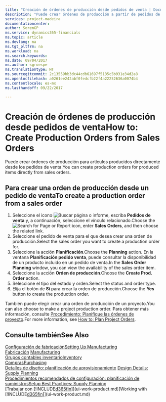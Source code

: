 ```yaml
---
title: "Creación de órdenes de producción desde pedidos de venta | Documentos de Microsoft"
description: "Puede crear órdenes de producción a partir de pedidos de venta en el departamento Ventas y Marketing."
services: project-madeira
documentationcenter: 
author: SorenGP
ms.service: dynamics365-financials
ms.topic: article
ms.devlang: na
ms.tgt_pltfrm: na
ms.workload: na
ms.search.keywords: 
ms.date: 09/04/2017
ms.author: sgroespe
ms.translationtype: HT
ms.sourcegitcommit: 2c13559bb3dc44cdb61697f5135c5b931e34d2a8
ms.openlocfilehash: a0261ee242abf0fedcfb22f4a22252636a0074b4
ms.contentlocale: es-mx
ms.lasthandoff: 09/22/2017

---
```

# <a name="how-to-create-production-orders-from-sales-orders"></a><span data-ttu-id="b87be-103">Creación de órdenes de producción desde pedidos de venta</span><span class="sxs-lookup"><span data-stu-id="b87be-103">How to: Create Production Orders from Sales Orders</span></span>
<span data-ttu-id="b87be-104">Puede crear órdenes de producción para artículos producidos directamente desde los pedidos de venta.</span><span class="sxs-lookup"><span data-stu-id="b87be-104">You can create production orders for produced items directly from sales orders.</span></span>  

## <a name="to-create-a-production-order-from-a-sales-order"></a><span data-ttu-id="b87be-105">Para crear una orden de producción desde un pedido de venta</span><span class="sxs-lookup"><span data-stu-id="b87be-105">To create a production order from a sales order</span></span>  

1.  <span data-ttu-id="b87be-106">Seleccione el icono ![Buscar página o informe](media/ui-search/search_small.png "icono Buscar página o informe"), escriba **Pedidos de venta** y, a continuación, seleccione el vínculo relacionado.</span><span class="sxs-lookup"><span data-stu-id="b87be-106">Choose the ![Search for Page or Report](media/ui-search/search_small.png "Search for Page or Report icon") icon, enter **Sales Orders**, and then choose the related link.</span></span>  
2.  <span data-ttu-id="b87be-107">Seleccione el pedido de venta para el que desea crear una orden de producción.</span><span class="sxs-lookup"><span data-stu-id="b87be-107">Select the sales order you want to create a production order for.</span></span>  
3.  <span data-ttu-id="b87be-108">Seleccione la acción **Planificación**.</span><span class="sxs-lookup"><span data-stu-id="b87be-108">Choose the **Planning** action.</span></span> <span data-ttu-id="b87be-109">En la ventana **Planificación pedido venta**, puede consultar la disponibilidad de un producto incluido en un pedido de venta.</span><span class="sxs-lookup"><span data-stu-id="b87be-109">In the **Sales Order Planning** window, you can view the availability of the sales order item.</span></span>  
4.  <span data-ttu-id="b87be-110">Seleccione la acción **Orden de producción**.</span><span class="sxs-lookup"><span data-stu-id="b87be-110">Choose the **Create Prod. Order** action.</span></span>  
5.  <span data-ttu-id="b87be-111">Seleccione el tipo del estado y orden.</span><span class="sxs-lookup"><span data-stu-id="b87be-111">Select the status and order type.</span></span>  
6.  <span data-ttu-id="b87be-112">Elija el botón de **Sí** para crear la orden de producción.</span><span class="sxs-lookup"><span data-stu-id="b87be-112">Choose the **Yes** button to create the production order.</span></span>

<span data-ttu-id="b87be-113">También puede elegir crear una orden de producción de un proyecto.</span><span class="sxs-lookup"><span data-stu-id="b87be-113">You can also choose to make a project production order.</span></span> <span data-ttu-id="b87be-114">Para obtener más información, consulte [Procedimiento: Planifique las órdenes de proyecto](production-how-to-plan-project-orders.md).</span><span class="sxs-lookup"><span data-stu-id="b87be-114">For more information, see [How to: Plan Project Orders](production-how-to-plan-project-orders.md).</span></span>   

## <a name="see-also"></a><span data-ttu-id="b87be-115">Consulte también</span><span class="sxs-lookup"><span data-stu-id="b87be-115">See Also</span></span>  
[<span data-ttu-id="b87be-116">Configuración de fabricación</span><span class="sxs-lookup"><span data-stu-id="b87be-116">Setting Up Manufacturing</span></span>](production-configure-production-processes.md)  
<span data-ttu-id="b87be-117">[Fabricación](production-manage-manufacturing.md)  </span><span class="sxs-lookup"><span data-stu-id="b87be-117">[Manufacturing](production-manage-manufacturing.md)  </span></span>  
[<span data-ttu-id="b87be-118">Grupos contables inventario</span><span class="sxs-lookup"><span data-stu-id="b87be-118">Inventory</span></span>](inventory-manage-inventory.md)  
[<span data-ttu-id="b87be-119">Compras</span><span class="sxs-lookup"><span data-stu-id="b87be-119">Purchasing</span></span>](purchasing-manage-purchasing.md)  
<span data-ttu-id="b87be-120">[Detalles de diseño: planificación de aprovisionamiento](design-details-supply-planning.md) </span><span class="sxs-lookup"><span data-stu-id="b87be-120">[Design Details: Supply Planning](design-details-supply-planning.md) </span></span>  
[<span data-ttu-id="b87be-121">Procedimientos recomendados de configuración: planificación de suministros</span><span class="sxs-lookup"><span data-stu-id="b87be-121">Setup Best Practices: Supply Planning</span></span>](setup-best-practices-supply-planning.md)  
<span data-ttu-id="b87be-122">[Trabajar con [!INCLUDE[d365fin](includes/d365fin_md.md)]](ui-work-product.md)</span><span class="sxs-lookup"><span data-stu-id="b87be-122">[Working with [!INCLUDE[d365fin](includes/d365fin_md.md)]](ui-work-product.md)</span></span>

